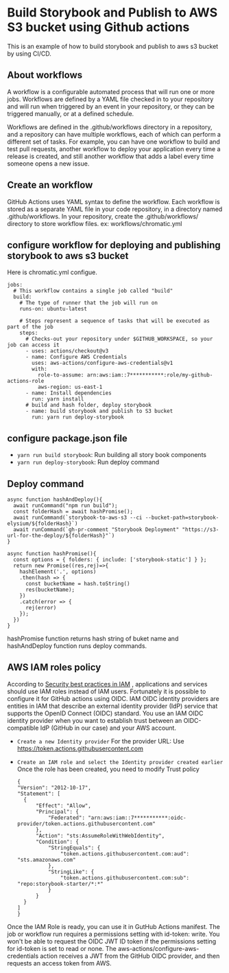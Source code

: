 # Build Storybook and Publish to AWS S3 bucket using Github actions

This is an example of how to build storybook and publish to aws s3 bucket by using CI/CD.

## About workflows

A workflow is a configurable automated process that will run one or more jobs. Workflows are defined by a YAML file checked in to your repository and will run when triggered by an event in your repository, or they can be triggered manually, or at a defined schedule.

Workflows are defined in the .github/workflows directory in a repository, and a repository can have multiple workflows, each of which can perform a different set of tasks. For example, you can have one workflow to build and test pull requests, another workflow to deploy your application every time a release is created, and still another workflow that adds a label every time someone opens a new issue.

## Create an workflow
GitHub Actions uses YAML syntax to define the workflow. Each workflow is stored as a separate YAML file in your code repository, in a directory named .github/workflows.
In your repository, create the .github/workflows/ directory to store  workflow files.
ex: workflows/chromatic.yml
## configure workflow for deploying and publishing storybook to aws s3 bucket
Here is chromatic.yml configue.


    jobs:
      # This workflow contains a single job called "build"
      build:
        # The type of runner that the job will run on
        runs-on: ubuntu-latest

        # Steps represent a sequence of tasks that will be executed as part of the job
        steps:
          # Checks-out your repository under $GITHUB_WORKSPACE, so your job can access it
          - uses: actions/checkout@v3
          - name: Configure AWS Credentials
            uses: aws-actions/configure-aws-credentials@v1
            with:
              role-to-assume: arn:aws:iam::7***********:role/my-github-actions-role
              aws-region: us-east-1
          - name: Install dependencies
            run: yarn install
          # build and hash folder, deploy storybook
          - name: build storybook and publish to S3 bucket
            run: yarn run deploy-storybook
## configure package.json file
- `yarn run build storybook`: Run building all story book components
- `yarn run deploy-storybook`: Run deploy command
## Deploy command

    async function hashAndDeploy(){
      await runCommand("npm run build");
      const folderHash = await hashPromise();
      await runCommand(`storybook-to-aws-s3 --ci --bucket-path=storybook-elysium/${folderHash}`)
      await runCommand(`gh-pr-comment "Storybook Deployment" "https://s3-url-for-the-deploy/${folderHash}"`)
    }
    
    async function hashPromise(){
      const options = { folders: { include: ['storybook-static'] } };
      return new Promise((res,rej)=>{
        hashElement('.', options)
        .then(hash => {
          const bucketName = hash.toString()
          res(bucketName);
        })
        .catch(error => {
          rej(error)
        });
      })
    }
  hashPromise function returns hash string of buket name and hashAndDeploy function runs deploy commands.

## AWS IAM roles policy
According to [Security best practices in IAM](https://docs.aws.amazon.com/IAM/latest/UserGuide/best-practices.html) , applications and services should use IAM roles instead of IAM users. Fortunately it is possible to configure it for GitHub actions using OIDC.
IAM OIDC identity providers are entities in IAM that describe an external identity provider (IdP) service that supports the OpenID Connect (OIDC) standard. You use an IAM OIDC identity provider when you want to establish trust between an OIDC-compatible IdP (GitHub in our case) and your AWS account. 
- `Create a new Identity provider`
For the provider URL: Use https://token.actions.githubusercontent.com 
- `Create an IAM role and select the Identity provider created earlier`
Once the role has been created, you need to modify Trust policy

      {
      "Version": "2012-10-17",
      "Statement": [
        {
            "Effect": "Allow",
            "Principal": {
                "Federated": "arn:aws:iam::7***********:oidc-provider/token.actions.githubusercontent.com"
            },
            "Action": "sts:AssumeRoleWithWebIdentity",
            "Condition": {
                "StringEquals": {
                    "token.actions.githubusercontent.com:aud": "sts.amazonaws.com"
                },
                "StringLike": {
                    "token.actions.githubusercontent.com:sub": "repo:storybook-starter/*:*"
                }
            }
        }
      ]
      }
Once the IAM Role is ready, you can use it in GutHub Actions manifest. The job or workflow run requires a permissions setting with id-token: write. You won't be able to request the OIDC JWT ID token if the permissions setting for id-token is set to read or none. The aws-actions/configure-aws-credentials action receives a JWT from the GitHub OIDC provider, and then requests an access token from AWS.